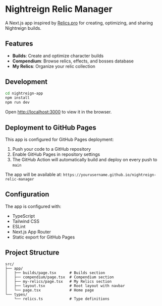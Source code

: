 # Nightreign Relic Manager

A Next.js app inspired by [Relics.pro](https://relics.pro) for creating, optimizing, and sharing Nightreign builds.

## Features

- **Builds**: Create and optimize character builds
- **Compendium**: Browse relics, effects, and bosses database
- **My Relics**: Organize your relic collection

## Development

```bash
cd nightreign-app
npm install
npm run dev
```

Open [http://localhost:3000](http://localhost:3000) to view it in the browser.

## Deployment to GitHub Pages

This app is configured for GitHub Pages deployment:

1. Push your code to a GitHub repository
2. Enable GitHub Pages in repository settings
3. The GitHub Action will automatically build and deploy on every push to `main`

The app will be available at: `https://yourusername.github.io/nightreign-relic-manager`

## Configuration

The app is configured with:
- TypeScript
- Tailwind CSS
- ESLint
- Next.js App Router
- Static export for GitHub Pages

## Project Structure

```
src/
├── app/
│   ├── builds/page.tsx      # Builds section
│   ├── compendium/page.tsx  # Compendium section
│   ├── my-relics/page.tsx   # My Relics section
│   ├── layout.tsx           # Root layout with navbar
│   └── page.tsx             # Home page
└── types/
    └── relics.ts            # Type definitions
```